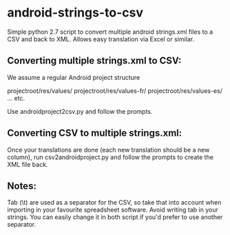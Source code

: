 android-strings-to-csv
======================



Simple python 2.7 script to convert multiple android strings.xml files to a CSV and back to XML. Allows easy translation via Excel or similar. 

## Converting multiple strings.xml to CSV:
We assume a regular Android project structure 

projectroot/res/values/
projectroot/res/values-fr/
projectroot/res/values-es/
...
etc. 

Use androidproject2csv.py and follow the prompts.

## Converting CSV to multiple strings.xml:
Once your translations are done (each new translation should be a new column), run csv2androidproject.py and follow the prompts to create the XML file back.


## Notes:
Tab (\t) are used as a separator for the CSV, so take that into account when importing in your favourite spreadsheet software. Avoid writing tab in your strings. You can easily change it in both script if you'd prefer to use another
separator.




